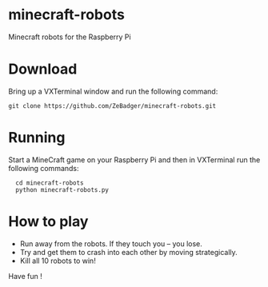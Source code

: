 minecraft-robots
================
Minecraft robots for the Raspberry Pi

Download
===========
Bring up a VXTerminal window and run the following command:

```
git clone https://github.com/ZeBadger/minecraft-robots.git
```

Running
=======
Start a MineCraft game on your Raspberry Pi and then in VXTerminal run the following commands:
```
  cd minecraft-robots  
  python minecraft-robots.py
```

How to play
===========
- Run away from the robots.  If they touch you – you lose.
- Try and get them to crash into each other by moving strategically.
- Kill all 10 robots to win!

Have fun !
